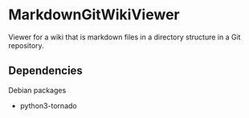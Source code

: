 # MarkdownGitWikiViewer

Viewer for a wiki that is markdown files in a directory structure in a Git repository.

## Dependencies

Debian packages

* python3-tornado
